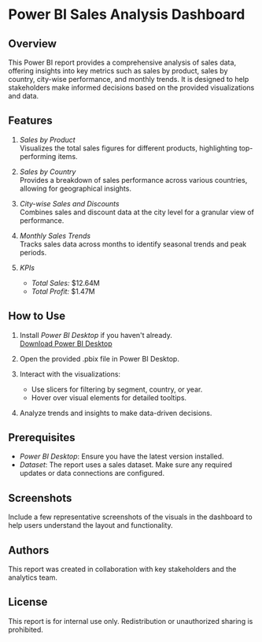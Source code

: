 # Power BI Sales Analysis Dashboard

## Overview
This Power BI report provides a comprehensive analysis of sales data, offering insights into key metrics such as sales by product, sales by country, city-wise performance, and monthly trends. It is designed to help stakeholders make informed decisions based on the provided visualizations and data.

## Features
1. *Sales by Product*  
   Visualizes the total sales figures for different products, highlighting top-performing items.

2. *Sales by Country*  
   Provides a breakdown of sales performance across various countries, allowing for geographical insights.

3. *City-wise Sales and Discounts*  
   Combines sales and discount data at the city level for a granular view of performance.

4. *Monthly Sales Trends*  
   Tracks sales data across months to identify seasonal trends and peak periods.

5. *KPIs*  
   - *Total Sales:* $12.64M  
   - *Total Profit:* $1.47M  

## How to Use
1. Install *Power BI Desktop* if you haven't already.  
   [Download Power BI Desktop](https://powerbi.microsoft.com/desktop/)

2. Open the provided .pbix file in Power BI Desktop.

3. Interact with the visualizations:
   - Use slicers for filtering by segment, country, or year.
   - Hover over visual elements for detailed tooltips.

4. Analyze trends and insights to make data-driven decisions.

## Prerequisites
- *Power BI Desktop*: Ensure you have the latest version installed.
- *Dataset*: The report uses a sales dataset. Make sure any required updates or data connections are configured.

## Screenshots
Include a few representative screenshots of the visuals in the dashboard to help users understand the layout and functionality.

## Authors
This report was created in collaboration with key stakeholders and the analytics team.

## License
This report is for internal use only. Redistribution or unauthorized sharing is prohibited.
